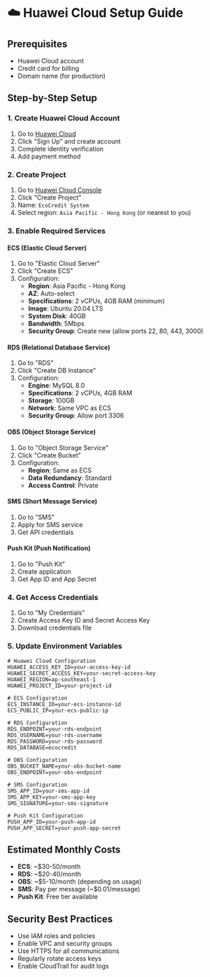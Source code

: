 # ☁️ Huawei Cloud Setup Guide

## Prerequisites
- Huawei Cloud account
- Credit card for billing
- Domain name (for production)

## Step-by-Step Setup

### 1. Create Huawei Cloud Account
1. Go to [Huawei Cloud](https://www.huaweicloud.com/)
2. Click "Sign Up" and create account
3. Complete identity verification
4. Add payment method

### 2. Create Project
1. Go to [Huawei Cloud Console](https://console.huaweicloud.com/)
2. Click "Create Project"
3. Name: `EcoCredit System`
4. Select region: `Asia Pacific - Hong Kong` (or nearest to you)

### 3. Enable Required Services

#### **ECS (Elastic Cloud Server)**
1. Go to "Elastic Cloud Server"
2. Click "Create ECS"
3. Configuration:
   - **Region**: Asia Pacific - Hong Kong
   - **AZ**: Auto-select
   - **Specifications**: 2 vCPUs, 4GB RAM (minimum)
   - **Image**: Ubuntu 20.04 LTS
   - **System Disk**: 40GB
   - **Bandwidth**: 5Mbps
   - **Security Group**: Create new (allow ports 22, 80, 443, 3000)

#### **RDS (Relational Database Service)**
1. Go to "RDS"
2. Click "Create DB Instance"
3. Configuration:
   - **Engine**: MySQL 8.0
   - **Specifications**: 2 vCPUs, 4GB RAM
   - **Storage**: 100GB
   - **Network**: Same VPC as ECS
   - **Security Group**: Allow port 3306

#### **OBS (Object Storage Service)**
1. Go to "Object Storage Service"
2. Click "Create Bucket"
3. Configuration:
   - **Region**: Same as ECS
   - **Data Redundancy**: Standard
   - **Access Control**: Private

#### **SMS (Short Message Service)**
1. Go to "SMS"
2. Apply for SMS service
3. Get API credentials

#### **Push Kit (Push Notification)**
1. Go to "Push Kit"
2. Create application
3. Get App ID and App Secret

### 4. Get Access Credentials
1. Go to "My Credentials"
2. Create Access Key ID and Secret Access Key
3. Download credentials file

### 5. Update Environment Variables
```env
# Huawei Cloud Configuration
HUAWEI_ACCESS_KEY_ID=your-access-key-id
HUAWEI_SECRET_ACCESS_KEY=your-secret-access-key
HUAWEI_REGION=ap-southeast-1
HUAWEI_PROJECT_ID=your-project-id

# ECS Configuration
ECS_INSTANCE_ID=your-ecs-instance-id
ECS_PUBLIC_IP=your-ecs-public-ip

# RDS Configuration
RDS_ENDPOINT=your-rds-endpoint
RDS_USERNAME=your-rds-username
RDS_PASSWORD=your-rds-password
RDS_DATABASE=ecocredit

# OBS Configuration
OBS_BUCKET_NAME=your-obs-bucket-name
OBS_ENDPOINT=your-obs-endpoint

# SMS Configuration
SMS_APP_ID=your-sms-app-id
SMS_APP_KEY=your-sms-app-key
SMS_SIGNATURE=your-sms-signature

# Push Kit Configuration
PUSH_APP_ID=your-push-app-id
PUSH_APP_SECRET=your-push-app-secret
```

## Estimated Monthly Costs
- **ECS**: ~$30-50/month
- **RDS**: ~$20-40/month
- **OBS**: ~$5-10/month (depending on usage)
- **SMS**: Pay per message (~$0.01/message)
- **Push Kit**: Free tier available

## Security Best Practices
- Use IAM roles and policies
- Enable VPC and security groups
- Use HTTPS for all communications
- Regularly rotate access keys
- Enable CloudTrail for audit logs 